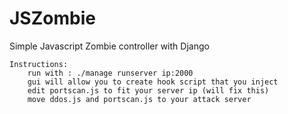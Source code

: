 # JSZombie
Simple Javascript Zombie controller with Django
	
	Instructions:
		run with : ./manage runserver ip:2000
		gui will allow you to create hook script that you inject
		edit portscan.js to fit your server ip (will fix this)
		move ddos.js and portscan.js to your attack server
